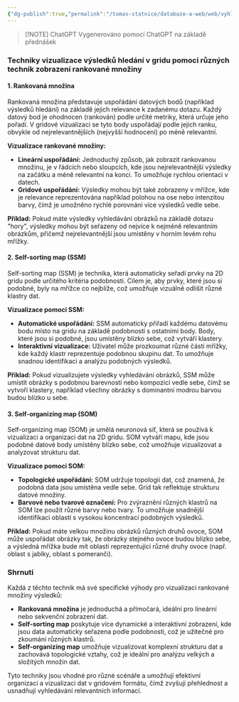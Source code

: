 ```yaml
---
{"dg-publish":true,"permalink":"/tomas-statnice/databaze-a-web/web/vyhledavani-na-webu-a-v-multimedialnich-databazich/techniky-vizualizace-vysledku-hledani-v-gridu-pomoci-ruznych-technik-zobrazeni-rankovane-mnoziny/","tags":["tomas","databaze_a_web","web"],"noteIcon":""}
---
```


> [!NOTE] ChatGPT
> Vygenerováno pomocí ChatGPT na základě přednášek

### Techniky vizualizace výsledků hledání v gridu pomocí různých technik zobrazení rankované množiny

#### 1. **Rankovaná množina**
Rankovaná množina představuje uspořádání datových bodů (například výsledků hledání) na základě jejich relevance k zadanému dotazu. Každý datový bod je ohodnocen (rankován) podle určité metriky, která určuje jeho pořadí. V gridové vizualizaci se tyto body uspořádají podle jejich ranku, obvykle od nejrelevantnějších (nejvyšší hodnocení) po méně relevantní.

**Vizualizace rankované množiny:**
- **Lineární uspořádání:** Jednoduchý způsob, jak zobrazit rankovanou množinu, je v řádcích nebo sloupcích, kde jsou nejrelevantnější výsledky na začátku a méně relevantní na konci. To umožňuje rychlou orientaci v datech.
- **Gridové uspořádání:** Výsledky mohou být také zobrazeny v mřížce, kde je relevance reprezentována například polohou na ose nebo intenzitou barvy, čímž je umožněno rychlé porovnání více výsledků vedle sebe.

**Příklad:**
Pokud máte výsledky vyhledávání obrázků na základě dotazu "hory", výsledky mohou být seřazeny od nejvíce k nejméně relevantním obrázkům, přičemž nejrelevantnější jsou umístěny v horním levém rohu mřížky.

#### 2. **Self-sorting map (SSM)**
Self-sorting map (SSM) je technika, která automaticky seřadí prvky na 2D gridu podle určitého kritéria podobnosti. Cílem je, aby prvky, které jsou si podobné, byly na mřížce co nejblíže, což umožňuje vizuálně odlišit různé klastry dat.

**Vizualizace pomocí SSM:**
- **Automatické uspořádání:** SSM automaticky přiřadí každému datovému bodu místo na gridu na základě podobnosti s ostatními body. Body, které jsou si podobné, jsou umístěny blízko sebe, což vytváří klastery.
- **Interaktivní vizualizace:** Uživatel může prozkoumat různé části mřížky, kde každý klastr reprezentuje podobnou skupinu dat. To umožňuje snadnou identifikaci a analýzu podobných výsledků.

**Příklad:**
Pokud vizualizujete výsledky vyhledávání obrázků, SSM může umístit obrázky s podobnou barevností nebo kompozicí vedle sebe, čímž se vytvoří klastery, například všechny obrázky s dominantní modrou barvou budou blízko u sebe.

#### 3. **Self-organizing map (SOM)**
Self-organizing map (SOM) je umělá neuronová síť, která se používá k vizualizaci a organizaci dat na 2D gridu. SOM vytváří mapu, kde jsou podobné datové body umístěny blízko sebe, což umožňuje vizualizovat a analyzovat strukturu dat.

**Vizualizace pomocí SOM:**
- **Topologické uspořádání:** SOM udržuje topologii dat, což znamená, že podobná data jsou umístěna vedle sebe. Grid tak reflektuje strukturu datové množiny.
- **Barvové nebo tvarové označení:** Pro zvýraznění různých klastrů na SOM lze použít různé barvy nebo tvary. To umožňuje snadnější identifikaci oblastí s vysokou koncentrací podobných výsledků.

**Příklad:**
Pokud máte velkou množinu obrázků různých druhů ovoce, SOM může uspořádat obrázky tak, že obrázky stejného ovoce budou blízko sebe, a výsledná mřížka bude mít oblasti reprezentující různé druhy ovoce (např. oblast s jablky, oblast s pomeranči).

### Shrnutí

Každá z těchto technik má své specifické výhody pro vizualizaci rankované množiny výsledků:

- **Rankovaná množina** je jednoduchá a přímočará, ideální pro lineární nebo sekvenční zobrazení dat.
- **Self-sorting map** poskytuje více dynamické a interaktivní zobrazení, kde jsou data automaticky seřazena podle podobnosti, což je užitečné pro zkoumání různých klastrů.
- **Self-organizing map** umožňuje vizualizovat komplexní strukturu dat a zachovává topologické vztahy, což je ideální pro analýzu velkých a složitých množin dat.

Tyto techniky jsou vhodné pro různé scénáře a umožňují efektivní organizaci a vizualizaci dat v gridovém formátu, čímž zvyšují přehlednost a usnadňují vyhledávání relevantních informací.

